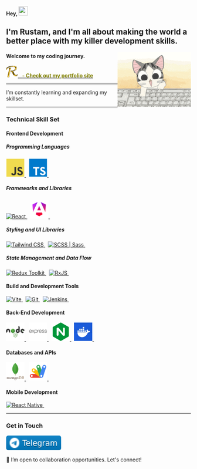 #### Hey, <img src="https://user-images.githubusercontent.com/18350557/176309783-0785949b-9127-417c-8b55-ab5a4333674e.gif" width="25" height="25"/>

## I'm Rustam, and I'm all about making the world a better place with my killer development skills.

<img align="right" src="assets/citty.gif" width="200" alt="tapping on the keyboard"/>

#### Welcome to my coding journey.
<a href="https://pyctam-ac.github.io/sultangaliev-web/" target="_blank" rel="noreferrer">
  <img src="./assets/R-letter-new.png" width="32" height="32" /> &nbsp; 
  <strong style="color: olive"> - Check out my portfolio site</strong>
</a> 

---

I’m constantly learning and expanding my skillset.

---

### Technical Skill Set

#### Frontend Development

##### Programming Languages
<p align="left">
<a href="https://developer.mozilla.org/en-US/docs/Web/JavaScript" target="_blank"> <img src="https://raw.githubusercontent.com/devicons/devicon/master/icons/javascript/javascript-original.svg" alt="JavaScript" width="50" height="50" title="JavaScript"/> </a> &nbsp;
<a href="https://www.typescriptlang.org/" target="_blank"> <img src="https://raw.githubusercontent.com/devicons/devicon/master/icons/typescript/typescript-original.svg" alt="TypeScript" width="50" height="50" title="TypeScript"/> </a> &nbsp;
</p>

##### Frameworks and Libraries
<p align="left">
<a href="https://reactjs.org/" target="_blank"> <img src="https://reactnative.dev/img/header_logo.svg" alt="React" width="50" height="50" title="React"/> </a> &nbsp;
<a href="https://angular.dev/" target="_blank"> <img src="./assets/angular_renaissance.png" alt="Angular" width="50" height="50" title="Angular"/> </a> &nbsp;
</p>

##### Styling and UI Libraries
<p align="left">
<a href="https://tailwindcss.com/" target="_blank"> <img src="https://avatars.githubusercontent.com/u/67109815?s=200&v=4" alt="Tailwind CSS" width="50" height="50" title="Tailwind CSS"/> </a> &nbsp;
<a href="https://sass-lang.com/" target="_blank"> <img src="https://sass-lang.com/assets/img/logos/logo.svg" alt="SCSS | Sass" width="50" height="50" title="SCSS | Sass"/> </a> &nbsp;
</p>

##### State Management and Data Flow
<p align="left">
<a href="https://redux-toolkit.js.org/" target="_blank"> <img src="https://redux-toolkit.js.org/img/redux.svg" alt="Redux Toolkit" width="50" height="50" title="Redux Toolkit"/> </a> &nbsp;
<a href="https://rxjs.dev/" target="_blank"> <img src="https://rxjs.dev/generated/images/marketing/home/Rx_Logo-512-512.png" alt="RxJS" width="50" height="50" title="RxJS"/> </a> &nbsp;
</p>

#### Build and Development Tools
<p align="left">
<a href="https://vitejs.dev" target="_blank"> <img src="https://vitejs.dev/logo.svg" alt="Vite" width="50" height="50" title="Vite"/> </a> &nbsp;
<a href="https://git-scm.com/" target="_blank"> <img src="https://git-scm.com/images/logos/downloads/Git-Icon-1788C.png" alt="Git" width="50" height="50" title="Git"/> </a> &nbsp;
<a href="https://www.jenkins.io/" target="_blank"> <img src="https://www.jenkins.io/images/logos/jenkins/jenkins.svg" alt="Jenkins" width="50" height="50" title="Jenkins"/> </a> &nbsp;
</p>

#### Back-End Development
<p align="left">
<a href="https://nodejs.org" target="_blank"> <img src="https://raw.githubusercontent.com/devicons/devicon/master/icons/nodejs/nodejs-original-wordmark.svg" alt="Node.js" width="50" height="50" title="Node.js"/> </a> &nbsp;
<a href="https://expressjs.com" target="_blank"> <img src="https://raw.githubusercontent.com/devicons/devicon/master/icons/express/express-original-wordmark.svg" alt="Express" width="50" height="50" title="Express"/> </a> &nbsp;
<a href="https://www.nginx.com" target="_blank"> <img src="https://raw.githubusercontent.com/devicons/devicon/master/icons/nginx/nginx-original.svg" alt="NGINX" width="50" height="50" title="NGINX"/> </a> &nbsp;
<a href="https://www.docker.com/" target="_blank"> <img src="./assets/docker-189-189.jpg" alt="Docker" width="50" height="50" title="Docker"/> </a> &nbsp;
</p>

#### Databases and APIs
<p align="left">
<a href="https://www.mongodb.com/" target="_blank"> <img src="https://raw.githubusercontent.com/devicons/devicon/master/icons/mongodb/mongodb-original-wordmark.svg" alt="MongoDB" width="50" height="50" title="MongoDB"/> </a> &nbsp;
<a href="https://developers.google.com/apps-script?hl=ru" target="_blank"> <img src="./assets/apps_script_1x_24dp.png" alt="Google Apps Script" width="50" height="50" title="Google Apps Script"/> </a> &nbsp;
</p>

#### Mobile Development
<p align="left">
<a href="https://reactnative.dev/" target="_blank"> <img src="https://reactnative.dev/img/header_logo.svg" alt="React Native" width="50" height="50" title="React Native"/> </a> &nbsp;
</p>


---

### Get in Touch

<a href="https://t.me/pyctamAC" target="_blank"> <img src="./assets/-Telegram-blue.svg" alt="Telegram" width="150" height="40" title="Telegram"/> </a>
<p align="left">
💼 I’m open to collaboration opportunities. Let's connect!
</p>



